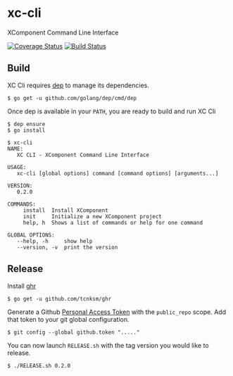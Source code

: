 # xc-cli
XComponent Command Line Interface

[![Coverage Status](https://coveralls.io/repos/github/xcomponent/xc-cli/badge.svg?branch=master)](https://coveralls.io/github/xcomponent/xc-cli?branch=master) [![Build Status](https://travis-ci.org/xcomponent/xc-cli.svg?branch=master)](https://travis-ci.org/xcomponent/xc-cli)

## Build

XC Cli requires [dep](https://github.com/golang/dep) to manage its dependencies.

```
$ go get -u github.com/golang/dep/cmd/dep
```

Once dep is available in your `PATH`, you are ready to build and run XC Cli

```
$ dep ensure
$ go install
```

```
$ xc-cli
NAME:
   XC CLI - XComponent Command Line Interface

USAGE:
   xc-cli [global options] command [command options] [arguments...]

VERSION:
   0.2.0

COMMANDS:
     install  Install XComponent
     init     Initialize a new XComponent project
     help, h  Shows a list of commands or help for one command

GLOBAL OPTIONS:
   --help, -h     show help
   --version, -v  print the version
```

## Release

Install [ghr](https://github.com/tcnksm/ghr)

```
$ go get -u github.com/tcnksm/ghr
```

Generate a Github [Personal Access Token](https://github.com/settings/tokens/new) with the `public_repo` scope. Add that token to your git global configuration.

```
$ git config --global github.token "....."
```

You can now launch `RELEASE.sh` with the tag version you would like to release.

```
$ ./RELEASE.sh 0.2.0
```

